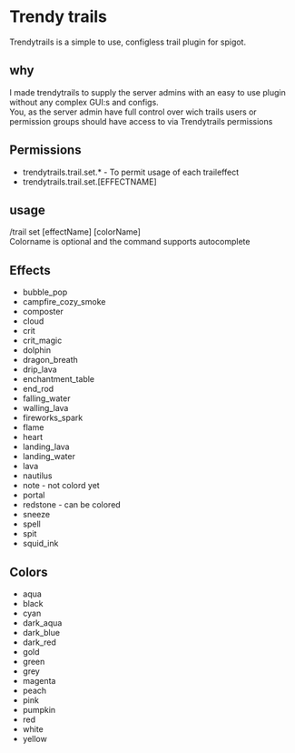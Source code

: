 # Trendy trails
Trendytrails is a simple to use, configless trail plugin for spigot. 

## why
I made trendytrails to supply the server admins with an easy to use plugin without any complex GUI:s and configs.  
You, as the server admin have full control over wich trails users or permission groups should have access to via Trendytrails permissions

## Permissions
* trendytrails.trail.set.* - To permit usage of each traileffect
* trendytrails.trail.set.[EFFECTNAME]

## usage
/trail set [effectName] [colorName]  
Colorname is optional and the command supports autocomplete
        
## Effects
* bubble_pop
* campfire_cozy_smoke
* composter
* cloud
* crit
* crit_magic
* dolphin
* dragon_breath
* drip_lava
* enchantment_table
* end_rod
* falling_water
* walling_lava
* fireworks_spark
* flame
* heart
* landing_lava
* landing_water
* lava
* nautilus
* note - not colord yet
* portal
* redstone - can be colored
* sneeze
* spell
* spit
* squid_ink

## Colors
* aqua
* black
* cyan
* dark_aqua
* dark_blue
* dark_red
* gold
* green
* grey
* magenta
* peach
* pink
* pumpkin
* red
* white
* yellow
